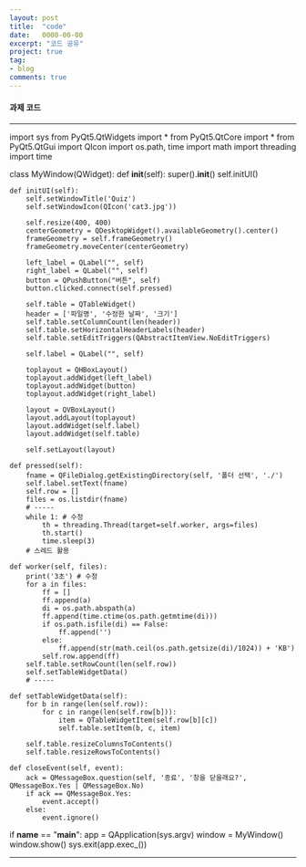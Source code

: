 ```yaml
---
layout: post
title:  "code"
date:   0000-00-00
excerpt: "코드 공유"
project: true
tag:
- blog
comments: true
---
```


#### 과제 코드
---

import sys
from PyQt5.QtWidgets import *
from PyQt5.QtCore import *
from PyQt5.QtGui import QIcon
import os.path, time
import math
import threading
import time

class MyWindow(QWidget):
    def __init__(self):
        super().__init__()
        self.initUI()

    def initUI(self):
        self.setWindowTitle('Quiz')
        self.setWindowIcon(QIcon('cat3.jpg'))

        self.resize(400, 400)
        centerGeometry = QDesktopWidget().availableGeometry().center()
        frameGeometry = self.frameGeometry()
        frameGeometry.moveCenter(centerGeometry)

        left_label = QLabel("", self)
        right_label = QLabel("", self)
        button = QPushButton("버튼", self)
        button.clicked.connect(self.pressed)

        self.table = QTableWidget()
        header = ['파일명', '수정한 날짜', '크기']
        self.table.setColumnCount(len(header))
        self.table.setHorizontalHeaderLabels(header)
        self.table.setEditTriggers(QAbstractItemView.NoEditTriggers)

        self.label = QLabel("", self)

        toplayout = QHBoxLayout()
        toplayout.addWidget(left_label)
        toplayout.addWidget(button)
        toplayout.addWidget(right_label)

        layout = QVBoxLayout()
        layout.addLayout(toplayout)
        layout.addWidget(self.label)
        layout.addWidget(self.table)

        self.setLayout(layout)

    def pressed(self):
        fname = QFileDialog.getExistingDirectory(self, '폴더 선택', './')
        self.label.setText(fname)
        self.row = []
        files = os.listdir(fname)
        # -----
        while 1: # 수정
            th = threading.Thread(target=self.worker, args=files)
            th.start()
            time.sleep(3)
        # 스레드 활용

    def worker(self, files):
        print('3초') # 수정
        for a in files:
            ff = []
            ff.append(a)
            di = os.path.abspath(a)
            ff.append(time.ctime(os.path.getmtime(di)))
            if os.path.isfile(di) == False:
                ff.append('')
            else:
                ff.append(str(math.ceil(os.path.getsize(di)/1024)) + 'KB')
            self.row.append(ff)
        self.table.setRowCount(len(self.row))
        self.setTableWidgetData()
        # -----

    def setTableWidgetData(self):
        for b in range(len(self.row)):
            for c in range(len(self.row[b])):
                item = QTableWidgetItem(self.row[b][c])
                self.table.setItem(b, c, item)

        self.table.resizeColumnsToContents()
        self.table.resizeRowsToContents()

    def closeEvent(self, event):
        ack = QMessageBox.question(self, '종료', '창을 닫을래요?', QMessageBox.Yes | QMessageBox.No)
        if ack == QMessageBox.Yes:
            event.accept()
        else:
            event.ignore()

if __name__ == "__main__":
    app = QApplication(sys.argv)
    window = MyWindow()
    window.show()
    sys.exit(app.exec_())

---
